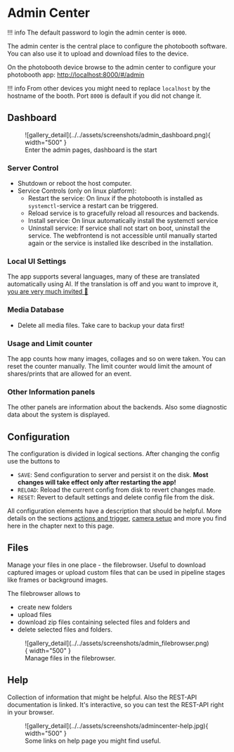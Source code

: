 
# Admin Center

!!! info
    The default password to login the admin center is `0000`.

The admin center is the central place to configure the photobooth software. You can also use it to upload and download files to the device.

On the photobooth device browse to the admin center to configure your photobooth app:
[http://localhost:8000/#/admin](http://localhost/#/admin)

!!! info
    From other devices you might need to replace ``localhost`` by the hostname of the booth.
    Port ``8000`` is default if you did not change it.

## Dashboard

<figure markdown>
  ![gallery_detail](../../assets/screenshots/admin_dashboard.png){ width="500" }
  <figcaption>Enter the admin pages, dashboard is the start</figcaption>
</figure>

### Server Control

- Shutdown or reboot the host computer.
- Service Controls (only on linux platform):
    - Restart the service: On linux if the photobooth is installed as ``systemctl``-service a restart can be triggered.
    - Reload service is to gracefully reload all resources and backends.
    - Install service: On linux automatically install the systemctl service
    - Uninstall service: If service shall not start on boot, uninstall the service. The webfrontend is not accessible until manually started again or the service is installed like described in the installation.

### Local UI Settings

The app supports several languages, many of these are translated automatically using AI.
If the translation is off and you want to improve it, [you are very much invited 🤝](https://github.com/photobooth-app/photobooth-app/blob/main/CONTRIBUTING.md#help-to-translate-the-app)

### Media Database

- Delete all media files. Take care to backup your data first!

### Usage and Limit counter

The app counts how many images, collages and so on were taken. You can reset the counter manually.
The limit counter would limit the amount of shares/prints that are allowed for an event.

### Other Information panels

The other panels are information about the backends. Also some diagnostic data about the system is displayed.

## Configuration

The configuration is divided in logical sections. After changing the config use the buttons to

- `SAVE`: Send configuration to server and persist it on the disk. **Most changes will take effect only after restarting the app!**
- `RELOAD`: Reload the current config from disk to revert changes made.
- `RESET`: Revert to default settings and delete config file from the disk.

All configuration elements have a description that should be helpful. More details on the sections [actions and trigger](./actions.md), [camera setup](./camera_setup.md) and more you find here in the chapter next to this page.

## Files

Manage your files in one place - the filebrowser. Useful to download captured images or upload custom files that can be used in pipeline stages like frames or background images.

The filebrowser allows to

- create new folders
- upload files
- download zip files containing selected files and folders and
- delete selected files and folders.

<figure markdown>
  ![gallery_detail](../../assets/screenshots/admin_filebrowser.png){ width="500" }
  <figcaption>Manage files in the filebrowser.</figcaption>
</figure>

## Help

Collection of information that might be helpful.
Also the REST-API documentation is linked. It's interactive, so you can test the REST-API right in your browser.

<figure markdown>
  ![gallery_detail](../../assets/screenshots/admincenter-help.jpg){ width="500" }
  <figcaption>Some links on help page you might find useful.</figcaption>
</figure>
